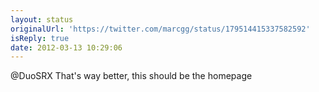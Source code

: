```yaml
---
layout: status
originalUrl: 'https://twitter.com/marcgg/status/179514415337582592'
isReply: true
date: 2012-03-13 10:29:06
---
```


@DuoSRX That's way better, this should be the homepage

